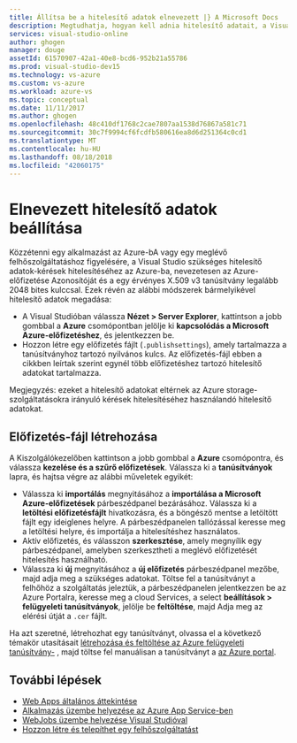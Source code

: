 ```yaml
---
title: Állítsa be a hitelesítő adatok elnevezett |} A Microsoft Docs
description: Megtudhatja, hogyan kell adnia hitelesítő adatait, a Visual Studio segítségével az Azure-kérelmek hitelesítéséhez, így közzétenni egy alkalmazást a Visual Studióból az Azure-bA vagy egy létező felhőszolgáltatás monitorozása.
services: visual-studio-online
author: ghogen
manager: douge
assetId: 61570907-42a1-40e8-bcd6-952b21a55786
ms.prod: visual-studio-dev15
ms.technology: vs-azure
ms.custom: vs-azure
ms.workload: azure-vs
ms.topic: conceptual
ms.date: 11/11/2017
ms.author: ghogen
ms.openlocfilehash: 48c410df1768c2cae7807aa1538d76867a581c71
ms.sourcegitcommit: 30c7f9994cf6fcdfb580616ea8d6d251364c0cd1
ms.translationtype: MT
ms.contentlocale: hu-HU
ms.lasthandoff: 08/18/2018
ms.locfileid: "42060175"
---
```

# <a name="set-up-named-authentication-credentials"></a>Elnevezett hitelesítő adatok beállítása

Közzétenni egy alkalmazást az Azure-bA vagy egy meglévő felhőszolgáltatáshoz figyelésére, a Visual Studio szükséges hitelesítő adatok-kérések hitelesítéséhez az Azure-ba, nevezetesen az Azure-előfizetése Azonosítóját és a egy érvényes X.509 v3 tanúsítvány legalább 2048 bites kulccsal. Ezek révén az alábbi módszerek bármelyikével hitelesítő adatok megadása:

- A Visual Studióban válassza **Nézet > Server Explorer**, kattintson a jobb gombbal a **Azure** csomópontban jelölje ki **kapcsolódás a Microsoft Azure-előfizetéshez**, és jelentkezzen be.
- Hozzon létre egy előfizetés fájlt (`.publishsettings`), amely tartalmazza a tanúsítványhoz tartozó nyilvános kulcs. Az előfizetés-fájl ebben a cikkben leírtak szerint egynél több előfizetéshez tartozó hitelesítő adatokat tartalmazza.

Megjegyzés: ezeket a hitelesítő adatokat eltérnek az Azure storage-szolgáltatásokra irányuló kérések hitelesítéséhez használandó hitelesítő adatokat.

## <a name="create-a-subscription-file"></a>Előfizetés-fájl létrehozása

A Kiszolgálókezelőben kattintson a jobb gombbal a **Azure** csomópontra, és válassza **kezelése és a szűrő előfizetések**. Válassza ki a **tanúsítványok** lapra, és hajtsa végre az alábbi műveletek egyikét:

- Válassza ki **importálás** megnyitásához a **importálása a Microsoft Azure-előfizetések** párbeszédpanel bezárásához. Válassza ki a **letöltési előfizetésfájlt** hivatkozásra, és a böngésző mentse a letöltött fájlt egy ideiglenes helyre. A párbeszédpanelen tallózással keresse meg a letöltési helyre, és importálja a hitelesítéshez használatos.
- Aktív előfizetés, és válasszon **szerkesztése**, amely megnyílik egy párbeszédpanel, amelyben szerkesztheti a meglévő előfizetését hitelesítés használható.
- Válassza ki **új** megnyitásához a **új előfizetés** párbeszédpanel mezőbe, majd adja meg a szükséges adatokat. Töltse fel a tanúsítványt a felhőhöz a szolgáltatás jeleztük, a párbeszédpanelen jelentkezzen be az Azure Portalra, keresse meg a cloud Services, a select **beállítások > felügyeleti tanúsítványok**, jelölje be **feltöltése**, majd Adja meg az elérési útját a `.cer` fájlt.

Ha azt szeretné, létrehozhat egy tanúsítványt, olvassa el a következő témakör utasításait [létrehozása és feltöltése az Azure felügyeleti tanúsítvány-](https://msdn.microsoft.com/library/windowsazure/gg551722.aspx) , majd töltse fel manuálisan a tanúsítványt a [az Azure portal](https://portal.azure.com/).

## <a name="next-steps"></a>További lépések

- [Web Apps általános áttekintése](https://docs.microsoft.com/azure/app-service/)
- [Alkalmazás üzembe helyezése az Azure App Service-ben](https://docs.microsoft.com/azure/app-service/app-service-deploy-local-git) 
- [WebJobs üzembe helyezése Visual Studióval](https://docs.microsoft.com/azure/app-service/websites-dotnet-deploy-webjobs)
- [Hozzon létre és telepíthet egy felhőszolgáltatást](https://docs.microsoft.com/azure/cloud-services/cloud-services-how-to-create-deploy-portal)